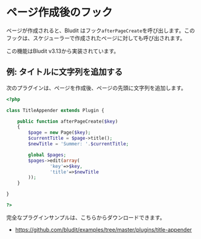 # ページ作成後のフック
<!-- position: 5 -->

ページが作成されると、Bludit はフック`afterPageCreate`を呼び出します。このフックは、スケジューラーで作成されたページに対しても呼び出されます。

<div class="note">
この機能はBludit v3.13から実装されています。
</div>

## 例: タイトルに文字列を追加する
次のプラグインは、ページを作成後、ページの先頭に文字列を追加します。

```php
<?php

class TitleAppender extends Plugin {

	public function afterPageCreate($key)
	{
		$page = new Page($key);
		$currentTitle = $page->title();
		$newTitle = 'Summer: '.$currentTitle;

		global $pages;
		$pages->edit(array(
				'key'=>$key,
				'title'=>$newTitle
		));
	}

}

?>
```

完全なプラグインサンプルは、こちらからダウンロードできます。
- https://github.com/bludit/examples/tree/master/plugins/title-appender
